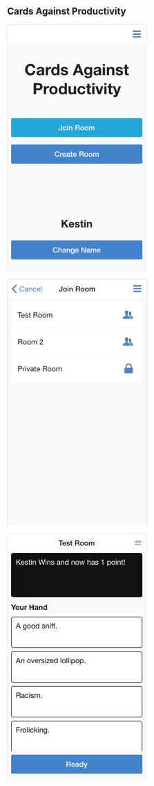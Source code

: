 ## Cards Against Productivity

![](https://github.com/kForth/CardsAgainstProductivity/blob/master/img/main_screen.png?raw=true)

![](https://github.com/kForth/CardsAgainstProductivity/blob/master/img/join_room.png?raw=true)

![](https://github.com/kForth/CardsAgainstProductivity/blob/master/img/room_screen.png?raw=true)

